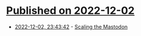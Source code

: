 # [Published on 2022-12-02](index.md)

* [2022-12-02, 23:43:42](https://lobste.rs/s/dlhd04/scaling_mastodon) - [Scaling the Mastodon](https://leah.is/posts/scaling-the-mastodon/)
